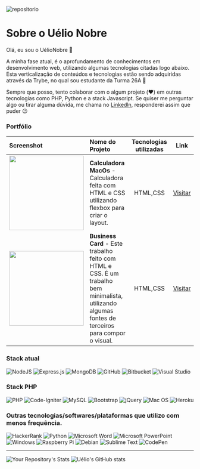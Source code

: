 ![repositorio](https://komarev.com/ghpvc/?username=UelioNobre)

# Sobre o Uélio Nobre

Olá, eu sou o UélioNobre 👋
 
A minha fase atual, é o aprofundamento de conhecimentos em desenvolvimento web, utilizando algumas tecnologias citadas logo abaixo. Esta verticalização de conteúdos e tecnologias estão sendo adquiridas através da Trybe, no qual sou estudante da Turma 26A 🚀

Sempre que posso, tento colaborar com o algum projeto (❤️) em outras tecnologias como PHP, Python e a stack Javascript.
Se quiser me perguntar algo ou tirar alguma dúvida, me chama no [Linkedln](https://www.linkedin.com/in/fransuelio-nobre-b5ba7a66/), responderei assim que puder 😉


### Portfólio
| Screenshot | Nome do Projeto | Tecnologias utilizadas | Link
| :--- | :--- | :---: | :---: |
|<img src="https://github.com/UelioNobre/portfolio/blob/main/works/calculadora-macos/images/screenshot.png" style="width: 200px">| **Calculadora MacOs** - Calculadora feita com HTML e CSS utilizando flexbox para criar o layout. | HTML,CSS | [Visitar](https://github.com/UelioNobre/portfolio/tree/main/works/calculadora-macos)
|<img src="https://github.com/UelioNobre/portfolio/blob/main/works/app-bussiness-card/images/screenshot.png" style="width: 200px"> | **Business Card** - Este trabalho feito com HTML e CSS. É um trabalho bem minimalista, utilizando algumas fontes de terceiros para compor o visual. | HTML,CSS | [Visitar](https://github.com/UelioNobre/portfolio/tree/main/works/app-bussiness-card)

### Stack atual
![NodeJS](https://img.shields.io/badge/node.js-6DA55F?style=for-the-badge&logo=node.js&logoColor=white)
![Express.js](https://img.shields.io/badge/express.js-%23404d59.svg?style=for-the-badge&logo=express&logoColor=%2361DAFB)
![MongoDB](https://img.shields.io/badge/MongoDB-%234ea94b.svg?style=for-the-badge&logo=mongodb&logoColor=white)
![GitHub](https://img.shields.io/badge/github-%23121011.svg?style=for-the-badge&logo=github&logoColor=white) 
![Bitbucket](https://img.shields.io/badge/bitbucket-%230047B3.svg?style=for-the-badge&logo=bitbucket&logoColor=white) 
![Visual Studio](https://img.shields.io/badge/Visual%20Studio-5C2D91.svg?style=for-the-badge&logo=visual-studio&logoColor=white) 


### Stack PHP
![PHP](https://img.shields.io/badge/php-%23777BB4.svg?style=for-the-badge&logo=php&logoColor=white)
![Code-Igniter](https://img.shields.io/badge/CodeIgniter-%23EF4223.svg?style=for-the-badge&logo=codeIgniter&logoColor=white)
![MySQL](https://img.shields.io/badge/mysql-%2300f.svg?style=for-the-badge&logo=mysql&logoColor=white)
![Bootstrap](https://img.shields.io/badge/bootstrap-%23563D7C.svg?style=for-the-badge&logo=bootstrap&logoColor=white)
![jQuery](https://img.shields.io/badge/jquery-%230769AD.svg?style=for-the-badge&logo=jquery&logoColor=white)
![Mac OS](https://img.shields.io/badge/mac%20os-000000?style=for-the-badge&logo=macos&logoColor=F0F0F0) 
![Heroku](https://img.shields.io/badge/heroku-%23430098.svg?style=for-the-badge&logo=heroku&logoColor=white) 


### Outras tecnologias/softwares/plataformas que utilizo com menos frequência.
![HackerRank](https://img.shields.io/badge/-Hackerrank-2EC866?style=for-the-badge&logo=HackerRank&logoColor=white) 
![Python](https://img.shields.io/badge/python-3670A0?style=for-the-badge&logo=python&logoColor=ffdd54) 
![Microsoft Word](https://img.shields.io/badge/Microsoft_Word-2B579A?style=for-the-badge&logo=microsoft-word&logoColor=white) 
![Microsoft PowerPoint](https://img.shields.io/badge/Microsoft_PowerPoint-B7472A?style=for-the-badge&logo=microsoft-powerpoint&logoColor=white) 
![Windows](https://img.shields.io/badge/Windows-0078D6?style=for-the-badge&logo=windows&logoColor=white) 
![Raspberry Pi](https://img.shields.io/badge/-RaspberryPi-C51A4A?style=for-the-badge&logo=Raspberry-Pi) 
![Debian](https://img.shields.io/badge/Debian-D70A53?style=for-the-badge&logo=debian&logoColor=white) 
![Sublime Text](https://img.shields.io/badge/sublime_text-%23575757.svg?style=for-the-badge&logo=sublime-text&logoColor=important) 
![CodePen](https://img.shields.io/badge/Codepen-000000?style=for-the-badge&logo=codepen&logoColor=white)


---

 ![Your Repository's Stats](https://github-readme-stats.vercel.app/api/top-langs/?username=UelioNobre&theme=blue-green) ![Uélio's GitHub stats](https://github-readme-stats.vercel.app/api?username=UelioNobre&count_private=true)

<!---
UelioNobre/UelioNobre is a ✨ special ✨ repository because its `README.md` (this file) appears on your GitHub profile.
You can click the Preview link to take a look at your changes.
--->
